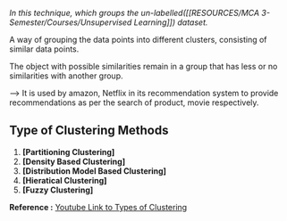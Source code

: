
*In this technique, which groups the un-labelled([[RESOURCES/MCA 3-Semester/Courses/Unsupervised Learning]]) dataset.*

A way of grouping the data points into different clusters, consisting of similar data points.

The object with possible similarities remain in a group that has less or no similarities with another group.


--> It is used by amazon, Netflix in its recommendation system to provide recommendations as per the search of product, movie respectively.


## Type of Clustering Methods

1. **[Partitioning Clustering]**
2. **[Density Based Clustering]**
3. **[Distribution Model Based Clustering]**
4. **[Hieratical Clustering]**
5. **[Fuzzy Clustering]**


**Reference :**
[Youtube Link to Types of Clustering](https://www.youtube.com/watch?v=P4qUbT8Ppt4)


